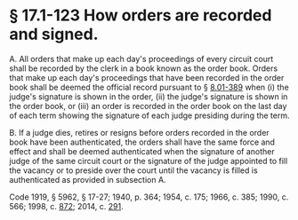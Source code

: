 # § 17.1-123 How orders are recorded and signed.

<p>A. All orders that make up each day's proceedings of every circuit court shall be recorded by the clerk in a book known as the order book. Orders that make up each day's proceedings that have been recorded in the order book shall be deemed the official record pursuant to § <a href='http://law.lis.virginia.gov/vacode/8.01-389/'>8.01-389</a> when (i) the judge's signature is shown in the order, (ii) the judge's signature is shown in the order book, or (iii) an order is recorded in the order book on the last day of each term showing the signature of each judge presiding during the term.</p><p>B. If a judge dies, retires or resigns before orders recorded in the order book have been authenticated, the orders shall have the same force and effect and shall be deemed authenticated when the signature of another judge of the same circuit court or the signature of the judge appointed to fill the vacancy or to preside over the court until the vacancy is filled is authenticated as provided in subsection A.</p><p>Code 1919, § 5962, § 17-27; 1940, p. 364; 1954, c. 175; 1966, c. 385; 1990, c. 566; 1998, c. <a href='http://lis.virginia.gov/cgi-bin/legp604.exe?981+ful+CHAP0872'>872</a>; 2014, c. <a href='http://lis.virginia.gov/cgi-bin/legp604.exe?141+ful+CHAP0291'>291</a>.</p>